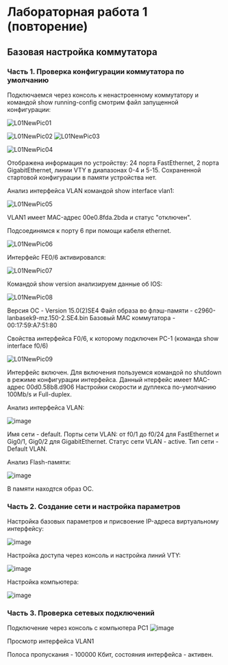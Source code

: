 # Лабораторная работа 1 (повторение) 
## Базовая настройка коммутатора
### Часть 1. Проверка конфигурации коммутатора по умолчанию

Подключаемся через консоль к ненастроенному коммутатору и командой show running-config смотрим файл запущенной конфигурации:

![L01NewPic01](https://user-images.githubusercontent.com/89464074/155875467-6e1bfc33-29a7-40ae-a20c-c8006e14c955.png)

![L01NewPic02](https://user-images.githubusercontent.com/89464074/155875753-9af0a21e-91dd-4e9f-851b-6ca653b9a14d.png) ![L01NewPic03](https://user-images.githubusercontent.com/89464074/155875781-7eacdc31-2dce-4399-a601-010e9f91dd4a.png)

![L01NewPic04](https://user-images.githubusercontent.com/89464074/155876040-6d0532da-90db-4299-aa68-0a3298ce8b76.png)

Отображена информация по устройству: 24 порта FastEthernet, 2 порта GigabitEthernet, линии VTY в диапазонах 0-4 и 5-15.
Сохраненной стартовой конфигурации в памяти устройства нет.

Анализ интерфейса VLAN командой show interface vlan1:

![L01NewPic05](https://user-images.githubusercontent.com/89464074/155876888-1cec7478-5e91-4f14-8f8a-785b77451da9.png)

VLAN1 имеет MAC-адрес 00e0.8fda.2bda и статус "отключен".

Подсоединямся к порту 6 при помощи кабеля ethernet.

![L01NewPic06](https://user-images.githubusercontent.com/89464074/155877018-c1419189-6693-46b2-8d51-cccee7aae852.png) 

Интерфейс FE0/6 активировался:

![L01NewPic07](https://user-images.githubusercontent.com/89464074/155877051-680fa6eb-9d85-4ebf-9929-6bce40199d1e.png)

Командой show version анализируем данные об IOS:

![L01NewPic08](https://user-images.githubusercontent.com/89464074/155877215-5985c512-be48-4633-bf3d-b20bfd9b7c16.png)

Версия ОС - Version 15.0(2)SE4
Файл образа во флэш-памяти - c2960-lanbasek9-mz.150-2.SE4.bin
Базовый MAC коммутатора - 00:17:59:A7:51:80

Свойства интерфейса F0/6, к которому подключен PC-1 (команда show interface f0/6)

![L01NewPic09](https://user-images.githubusercontent.com/89464074/155877445-36eb0099-dd07-4e61-8bbf-cf1614bee023.png)

Интерфейс включен.
Для включения пользуемся командой no shutdown в режиме конфигурации интерфейса.
Данный нтерфейс имеет MAC-адрес 00d0.58b8.d906
Настройки скорости и дуплекса по-умолчанию 100Mb/s и Full-duplex.

Анализ интерфейса VLAN:

![image](https://user-images.githubusercontent.com/89464074/155878131-d7078980-a147-4be1-b135-b227042b1c42.png)

Имя сети - default.
Порты сети VLAN: от f0/1 до f0/24 для FastEthernet и Gig0/1, Gig0/2 для GigabitEthernet.
Статус сети VLAN - active.
Тип сети - Default VLAN.

Анализ Flash-памяти:

![image](https://user-images.githubusercontent.com/89464074/155878256-d74bc3ac-a5bc-4209-b7df-c9987c325c59.png)

В памяти находтся образ ОС.

### Часть 2. Создание сети и настройка параметров

Настройка базовых параметров и присвоение IP-адреса виртуальному интерфейсу:

![image](https://user-images.githubusercontent.com/89464074/156507918-bca62985-4afa-4496-b0f3-58834af1b777.png)

Настройка доступа через консоль и настройка линий VTY:

![image](https://user-images.githubusercontent.com/89464074/156508441-40bf0faa-bef1-4272-a3a3-8a961d8302ca.png)

Настройка компьютера:

![image](https://user-images.githubusercontent.com/89464074/156508742-5e429874-7771-431b-b2cf-1e6314e92ffb.png)


### Часть 3. Проверка сетевых подключений

Подключение через консоль с компьютера PC1
![image](https://user-images.githubusercontent.com/89464074/156510875-7369fbc2-cae9-4b50-881d-6d2b36eb1454.png)




Просмотр интерфейса VLAN1

Полоса пропускания - 100000 Кбит, состояния интерфейса - активен.

















